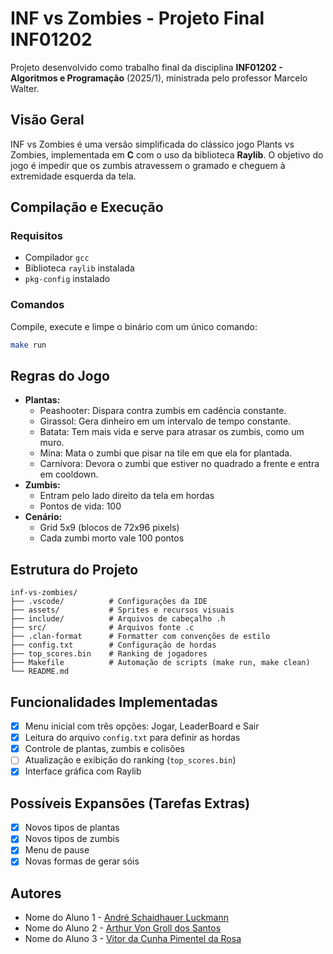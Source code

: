 # INF vs Zombies - Projeto Final INF01202

Projeto desenvolvido como trabalho final da disciplina **INF01202 - Algoritmos e Programação** (2025/1), ministrada pelo professor Marcelo Walter.

## Visão Geral

INF vs Zombies é uma versão simplificada do clássico jogo Plants vs Zombies, implementada em **C** com o uso da biblioteca **Raylib**. O objetivo do jogo é impedir que os zumbis atravessem o gramado e cheguem à extremidade esquerda da tela.

## Compilação e Execução

### Requisitos

* Compilador `gcc`
* Biblioteca `raylib` instalada
* `pkg-config` instalado

### Comandos

Compile, execute e limpe o binário com um único comando:

```bash
make run
```

## Regras do Jogo

* **Plantas:**
  * Peashooter: Dispara contra zumbis em cadência constante.
  * Girassol: Gera dinheiro em um intervalo de tempo constante.
  * Batata: Tem mais vida e serve para atrasar os zumbis, como um muro.
  * Mina: Mata o zumbi que pisar na tile em que ela for plantada.
  * Carnívora: Devora o zumbi que estiver no quadrado a frente e entra em cooldown.
* **Zumbis:**
  * Entram pelo lado direito da tela em hordas
  * Pontos de vida: 100
* **Cenário:**
  * Grid 5x9 (blocos de 72x96 pixels)
  * Cada zumbi morto vale 100 pontos

## Estrutura do Projeto

```
inf-vs-zombies/
├── .vscode/          # Configurações da IDE
├── assets/           # Sprites e recursos visuais
├── include/          # Arquivos de cabeçalho .h
├── src/              # Arquivos fonte .c
├── .clan-format      # Formatter com convenções de estilo
├── config.txt        # Configuração de hordas
├── top_scores.bin    # Ranking de jogadores
├── Makefile          # Automação de scripts (make run, make clean)
└── README.md
```

## Funcionalidades Implementadas

* [X] Menu inicial com três opções: Jogar, LeaderBoard e Sair
* [X] Leitura do arquivo `config.txt` para definir as hordas
* [X] Controle de plantas, zumbis e colisões
* [ ] Atualização e exibição do ranking (`top_scores.bin`)
* [X] Interface gráfica com Raylib

## Possíveis Expansões (Tarefas Extras)

* [X] Novos tipos de plantas
* [X] Novos tipos de zumbis
* [X] Menu de pause
* [X] Novas formas de gerar sóis

## Autores

* Nome do Aluno 1 - [André Schaidhauer Luckmann](mailto:601117@inf.ufrgs.br)
* Nome do Aluno 2 - [Arthur Von Groll dos Santos](mailto:602432@inf.ufrgs.br)
* Nome do Aluno 3 - [Vitor da Cunha Pimentel da Rosa](mailto:598732@inf.ufrgs.br)
